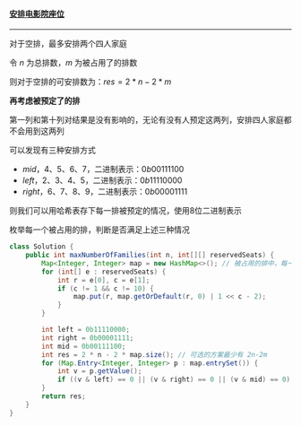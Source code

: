 #### <a href="https://leetcode.cn/problems/cinema-seat-allocation/">安排电影院座位</a>

------------------

对于空排，最多安排两个四人家庭

令 $n$ 为总排数，$m$ 为被占用了的排数

则对于空排的可安排数为：$res = 2 * n - 2 * m$

**再考虑被预定了的排**

第一列和第十列对结果是没有影响的，无论有没有人预定这两列，安排四人家庭都不会用到这两列

可以发现有三种安排方式

- $mid$，4、5、6、7，二进制表示：$0b00111100$
- $left$，2、3、4、5，二进制表示：$0b11110000$
- $right$，6、7、8、9，二进制表示：$0b00001111$

则我们可以用哈希表存下每一排被预定的情况，使用8位二进制表示

枚举每一个被占用的排，判断是否满足上述三种情况

```java
class Solution {
    public int maxNumberOfFamilies(int n, int[][] reservedSeats) {
        Map<Integer, Integer> map = new HashMap<>(); // 被占用的排中，每一排被占用的情况（8位二进制表示）
        for (int[] e : reservedSeats) {
            int r = e[0], c = e[1];
            if (c != 1 && c != 10) {
                map.put(r, map.getOrDefault(r, 0) | 1 << c - 2);
            }
        }

        int left = 0b11110000;
        int right = 0b00001111;
        int mid = 0b00111100;
        int res = 2 * n - 2 * map.size(); // 可选的方案最少有 2n-2m
        for (Map.Entry<Integer, Integer> p : map.entrySet()) {
            int v = p.getValue();
            if ((v & left) == 0 || (v & right) == 0 || (v & mid) == 0) res ++;
        }
        return res;
    }
}
```


